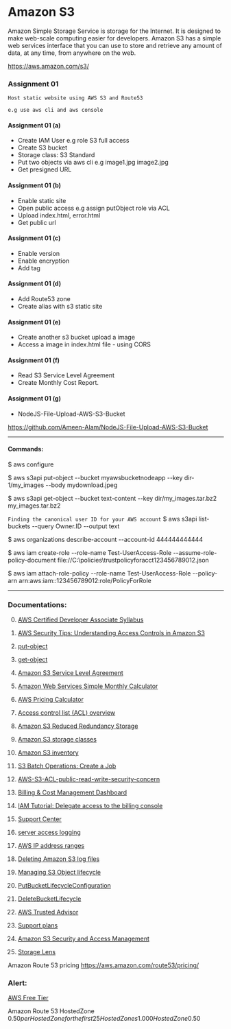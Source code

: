# Amazon S3

Amazon Simple Storage Service is storage for the Internet. It is designed to make web-scale computing easier for developers. Amazon S3 has a simple web services interface that you can use to store and retrieve any amount of data, at any time, from anywhere on the web.

https://aws.amazon.com/s3/


### Assignment 01
    
    Host static website using AWS S3 and Route53

``` e.g use aws cli and aws console ```

#### Assignment 01 (a)

- Create IAM User e.g role S3 full access
- Create S3 bucket
- Storage class: S3 Standard
- Put two objects via aws cli e.g image1.jpg image2.jpg
- Get presigned URL

#### Assignment 01 (b)

- Enable static site
- Open public access e.g assign putObject role via ACL
- Upload index.html, error.html
- Get public url

#### Assignment 01 (c)

- Enable version
- Enable encryption
- Add tag

#### Assignment 01 (d)

- Add Route53 zone
- Create alias with s3 static site

#### Assignment 01 (e)

- Create another s3 bucket upload a image
- Access a image in index.html file - using CORS

#### Assignment 01 (f)

- Read S3 Service Level Agreement
- Create Monthly Cost Report.

#### Assignment 01 (g)

 - NodeJS-File-Upload-AWS-S3-Bucket
 
 https://github.com/Ameen-Alam/NodeJS-File-Upload-AWS-S3-Bucket



-----------------------------------------------

#### Commands:

$ aws configure

$ aws s3api put-object --bucket myawsbucketnodeapp --key dir-1/my_images --body mydownload.jpeg

$ aws s3api get-object --bucket text-content --key dir/my_images.tar.bz2 my_images.tar.bz2

``` Finding the canonical user ID for your AWS account ```
$ aws s3api list-buckets --query Owner.ID --output text

$ aws organizations describe-account --account-id 444444444444

$ aws iam create-role --role-name Test-UserAccess-Role --assume-role-policy-document file://C:\policies\trustpolicyforacct123456789012.json

$ aws iam attach-role-policy --role-name Test-UserAccess-Role --policy-arn arn:aws:iam::123456789012:role/PolicyForRole


-----------------------------------------------


### Documentations:

0. [AWS Certified Developer Associate Syllabus]()

1. [AWS Security Tips: Understanding Access Controls in Amazon S3](https://redlock.io/blog/aws-security-tips-understanding-access-controls-amazon-s3)

2. [put-object](https://docs.aws.amazon.com/cli/latest/reference/s3api/put-object.html)

3. [get-object](https://docs.aws.amazon.com/cli/latest/reference/s3api/get-object.html)

4. [Amazon S3 Service Level Agreement](https://aws.amazon.com/s3/sla/)

5. [Amazon Web Services Simple Monthly Calculator](https://calculator.s3.amazonaws.com/index.html)

6. [AWS Pricing Calculator](https://calculator.aws/)

7. [Access control list (ACL) overview](https://docs.aws.amazon.com/AmazonS3/latest/userguide/acl-overview.html)

8. [Amazon S3 Reduced Redundancy Storage](https://aws.amazon.com/s3/reduced-redundancy/)

9. [Amazon S3 storage classes](https://docs.aws.amazon.com/AmazonS3/latest/userguide/storage-class-intro.html)

10. [Amazon S3 inventory](https://docs.aws.amazon.com/AmazonS3/latest/userguide/storage-inventory.html)

11. [S3 Batch Operations: Create a Job](https://www.youtube.com/watch?v=hUv34voEftc)

12. [AWS-S3-ACL-public-read-write-security-concern](/AWS-S3-ACL-public-read-write-security-concern)

13. [Billing & Cost Management Dashboard](https://console.aws.amazon.com/billing/home)

14. [IAM Tutorial: Delegate access to the billing console](https://docs.aws.amazon.com/IAM/latest/UserGuide/tutorial_billing.html)

15. [Support Center](https://console.aws.amazon.com/support/home)

16. [server access logging](https://docs.aws.amazon.com/AmazonS3/latest/userguide/ServerLogs.html)

17. [AWS IP address ranges](https://docs.aws.amazon.com/general/latest/gr/aws-ip-ranges.html)

18. [Deleting Amazon S3 log files](https://docs.aws.amazon.com/AmazonS3/latest/userguide/deleting-log-files-lifecycle.html)

19. [Managing S3 Object lifecycle](https://docs.aws.amazon.com/AmazonS3/latest/userguide/object-lifecycle-mgmt.html)

20. [PutBucketLifecycleConfiguration](https://docs.aws.amazon.com/AmazonS3/latest/API/API_PutBucketLifecycleConfiguration.html)

20. [DeleteBucketLifecycle](https://docs.aws.amazon.com/AmazonS3/latest/API/API_DeleteBucketLifecycle.html)

20. [AWS Trusted Advisor](https://aws.amazon.com/premiumsupport/technology/trusted-advisor/)

20. [Support plans](https://console.aws.amazon.com/support/plans/home)

20. [Amazon S3 Security and Access Management](https://aws.amazon.com/s3/security/)

20. [Storage Lens](https://aws.amazon.com/blogs/aws/s3-storage-lens/)

Amazon Route 53 pricing
https://aws.amazon.com/route53/pricing/


### Alert:

[AWS Free Tier](https://aws.amazon.com/free/?all-free-tier.sort-by=item.additionalFields.SortRank&all-free-tier.sort-order=asc&awsf.Free%20Tier%20Types=*all&awsm.page-all-free-tier=1&awsf.Free%20Tier%20Categories=*all)

Amazon Route 53 HostedZone
$0.50 per Hosted Zone for the first 25 Hosted Zones1.000 HostedZone$0.50
